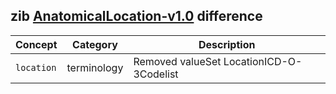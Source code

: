 ## zib [AnatomicalLocation-v1.0](https://zibs.nl/wiki/AnatomicalLocation-v1.0(2020EN)) difference

| Concept         | Category          | Description                             | 
|-----------------|-------------------|-----------------------------------------|
|`location`| terminology | Removed valueSet LocationICD-O-3Codelist | 